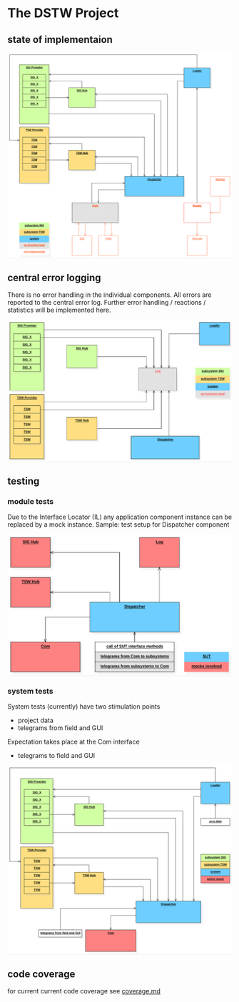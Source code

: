 # The DSTW Project

## state of implementaion
<div style="background-color:#F8F8F8;">
<img src="specification/diagrams/overview.svg" alt="component overview">
</div>

## central error logging
There is no error handling in the individual components.
All errors are reported to the central error log.
Further error handling / reactions / statistics will be implemented here.
<div style="background-color:#F8F8F8;">
<img src="specification/diagrams/log.svg" alt="central logging">
</div>


## testing
### module tests
Due to the Interface Locator (IL) any application component instance can be replaced by a mock instance.
Sample: test setup for Dispatcher component 
<div style="background-color:#F8F8F8;">
<img src="specification/diagrams/test_dispatcher.svg" alt="test of Dispatcher">
</div>

### system tests
System tests (currently) have two stimulation points
-   project data
-   telegrams from field and GUI

Expectation takes place at the Com interface
-   telegrams to field and GUI

<div style="background-color:#F8F8F8;">
<img src="specification/diagrams/sys_tests.svg" alt="test of Dispatcher">
</div>

## code coverage
for current current code coverage see [coverage.md](testing/coverage.md)


